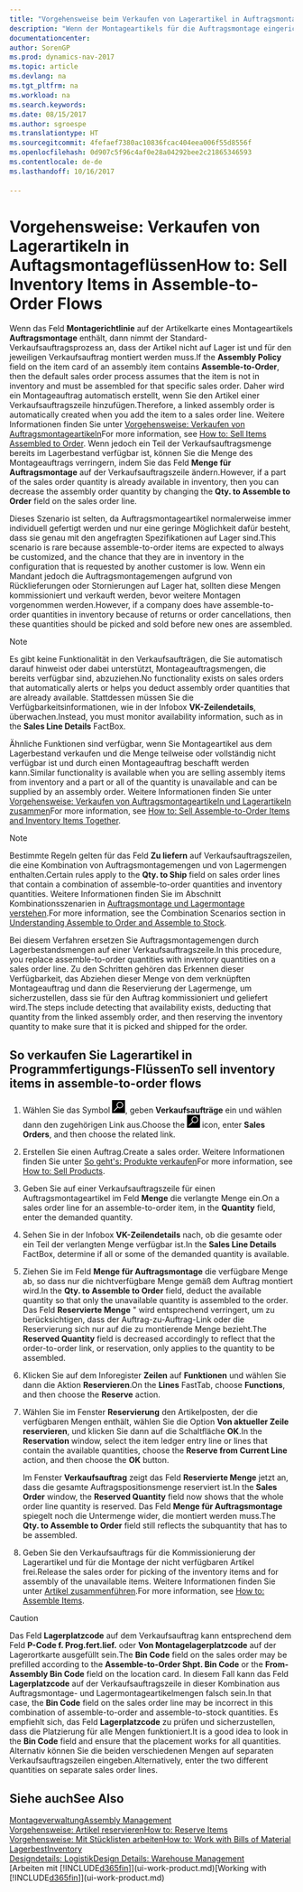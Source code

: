 ```yaml
---
title: "Vorgehensweise beim Verkaufen von Lagerartikel in Auftragsmontageflüssen"
description: "Wenn der Montageartikels für die Auftragsmontage eingerichtet ist, dann nimmt der Standard-Verkaufsauftragsprozess an, dass der Artikel nicht auf Lager ist und für den jeweiligen Verkaufsauftrag montiert werden muss. Daher wird ein Montageauftrag automatisch erstellt, wenn Sie den Artikel einer Verkaufsauftragszeile hinzufügen."
documentationcenter: 
author: SorenGP
ms.prod: dynamics-nav-2017
ms.topic: article
ms.devlang: na
ms.tgt_pltfrm: na
ms.workload: na
ms.search.keywords: 
ms.date: 08/15/2017
ms.author: sgroespe
ms.translationtype: HT
ms.sourcegitcommit: 4fefaef7380ac10836fcac404eea006f55d8556f
ms.openlocfilehash: 0d907c5f96c4af0e28a04292bee2c21865346593
ms.contentlocale: de-de
ms.lasthandoff: 10/16/2017

---
```

# <a name="how-to-sell-inventory-items-in-assemble-to-order-flows"></a><span data-ttu-id="ebbbf-104">Vorgehensweise: Verkaufen von Lagerartikeln in Auftagsmontageflüssen</span><span class="sxs-lookup"><span data-stu-id="ebbbf-104">How to: Sell Inventory Items in Assemble-to-Order Flows</span></span>
<span data-ttu-id="ebbbf-105">Wenn das Feld **Montagerichtlinie** auf der Artikelkarte eines Montageartikels **Auftragsmontage** enthält, dann nimmt der Standard-Verkaufsauftragsprozess an, dass der Artikel nicht auf Lager ist und für den jeweiligen Verkaufsauftrag montiert werden muss.</span><span class="sxs-lookup"><span data-stu-id="ebbbf-105">If the **Assembly Policy** field on the item card of an assembly item contains **Assemble-to-Order**, then the default sales order process assumes that the item is not in inventory and must be assembled for that specific sales order.</span></span> <span data-ttu-id="ebbbf-106">Daher wird ein Montageauftrag automatisch erstellt, wenn Sie den Artikel einer Verkaufsauftragszeile hinzufügen.</span><span class="sxs-lookup"><span data-stu-id="ebbbf-106">Therefore, a linked assembly order is automatically created when you add the item to a sales order line.</span></span> <span data-ttu-id="ebbbf-107">Weitere Informationen finden Sie unter [Vorgehensweise: Verkaufen von Auftragsmontageartikeln](assembly-how-to-sell-items-assembled-to-order.md)</span><span class="sxs-lookup"><span data-stu-id="ebbbf-107">For more information, see [How to: Sell Items Assembled to Order](assembly-how-to-sell-items-assembled-to-order.md).</span></span> <span data-ttu-id="ebbbf-108">Wenn jedoch ein Teil der Verkaufsauftragsmenge bereits im Lagerbestand verfügbar ist, können Sie die Menge des Montageauftrags verringern, indem Sie das Feld **Menge für Auftragsmontage** auf der Verkaufsauftragszeile ändern.</span><span class="sxs-lookup"><span data-stu-id="ebbbf-108">However, if a part of the sales order quantity is already available in inventory, then you can decrease the assembly order quantity by changing the **Qty. to Assemble to Order** field on the sales order line.</span></span>  

<span data-ttu-id="ebbbf-109">Dieses Szenario ist selten, da Auftragsmontageartikel normalerweise immer individuell gefertigt werden und nur eine geringe Möglichkeit dafür besteht, dass sie genau mit den angefragten Spezifikationen auf Lager sind.</span><span class="sxs-lookup"><span data-stu-id="ebbbf-109">This scenario is rare because assemble-to-order items are expected to always be customized, and the chance that they are in inventory in the configuration that is requested by another customer is low.</span></span> <span data-ttu-id="ebbbf-110">Wenn ein Mandant jedoch die Auftragsmontagemengen aufgrund von Rücklieferungen oder Stornierungen auf Lager hat, sollten diese Mengen kommissioniert und verkauft werden, bevor weitere Montagen vorgenommen werden.</span><span class="sxs-lookup"><span data-stu-id="ebbbf-110">However, if a company does have assemble-to-order quantities in inventory because of returns or order cancellations, then these quantities should be picked and sold before new ones are assembled.</span></span>  

> [!NOTE]  
>  <span data-ttu-id="ebbbf-111">Es gibt keine Funktionalität in den Verkaufsaufträgen, die Sie automatisch darauf hinweist oder dabei unterstützt, Montageauftragsmengen, die bereits verfügbar sind, abzuziehen.</span><span class="sxs-lookup"><span data-stu-id="ebbbf-111">No functionality exists on sales orders that automatically alerts or helps you deduct assembly order quantities that are already available.</span></span> <span data-ttu-id="ebbbf-112">Stattdessen müssen Sie die Verfügbarkeitsinformationen, wie in der Infobox **VK-Zeilendetails**,  überwachen.</span><span class="sxs-lookup"><span data-stu-id="ebbbf-112">Instead, you must monitor availability information, such as in the **Sales Line Details** FactBox.</span></span>  

<span data-ttu-id="ebbbf-113">Ähnliche Funktionen sind verfügbar, wenn Sie Montageartikel aus dem Lagerbestand verkaufen und die Menge teilweise oder vollständig nicht verfügbar ist und durch einen Montageauftrag beschafft werden kann.</span><span class="sxs-lookup"><span data-stu-id="ebbbf-113">Similar functionality is available when you are selling assembly items from inventory and a part or all of the quantity is unavailable and can be supplied by an assembly order.</span></span> <span data-ttu-id="ebbbf-114">Weitere Informationen finden Sie unter [Vorgehensweise: Verkaufen von Auftragsmontageartikeln und Lagerartikeln zusammen](assembly-how-to-sell-assemble-to-order-items-and-inventory-items-together.md)</span><span class="sxs-lookup"><span data-stu-id="ebbbf-114">For more information, see [How to: Sell Assemble-to-Order Items and Inventory Items Together](assembly-how-to-sell-assemble-to-order-items-and-inventory-items-together.md).</span></span>  

> [!NOTE]  
>  <span data-ttu-id="ebbbf-115">Bestimmte Regeln gelten für das Feld **Zu liefern** auf Verkaufsauftragszeilen, die eine Kombination von Auftragsmontagemengen und von Lagermengen enthalten.</span><span class="sxs-lookup"><span data-stu-id="ebbbf-115">Certain rules apply to the **Qty. to Ship** field on sales order lines that contain a combination of assemble-to-order quantities and inventory quantities.</span></span> <span data-ttu-id="ebbbf-116">Weitere Informationen finden Sie im Abschnitt Kombinationsszenarien in [Auftragsmontage und Lagermontage verstehen](assembly-assemble-to-order-or-assemble-to-stock.md).</span><span class="sxs-lookup"><span data-stu-id="ebbbf-116">For more information, see the Combination Scenarios section in [Understanding Assemble to Order and Assemble to Stock](assembly-assemble-to-order-or-assemble-to-stock.md).</span></span>  

<span data-ttu-id="ebbbf-117">Bei diesem Verfahren ersetzen Sie Auftragsmontagemengen durch Lagerbestandsmengen auf einer Verkaufsauftragszeile.</span><span class="sxs-lookup"><span data-stu-id="ebbbf-117">In this procedure, you replace assemble-to-order quantities with inventory quantities on a sales order line.</span></span> <span data-ttu-id="ebbbf-118">Zu den Schritten gehören das Erkennen dieser Verfügbarkeit, das Abziehen dieser Menge von dem verknüpften Montageauftrag und dann die Reservierung der Lagermenge, um sicherzustellen, dass sie für den Auftrag kommissioniert und geliefert wird.</span><span class="sxs-lookup"><span data-stu-id="ebbbf-118">The steps include detecting that availability exists, deducting that quantity from the linked assembly order, and then reserving the inventory quantity to make sure that it is picked and shipped for the order.</span></span>  

## <a name="to-sell-inventory-items-in-assemble-to-order-flows"></a><span data-ttu-id="ebbbf-119">So verkaufen Sie Lagerartikel in Programmfertigungs-Flüssen</span><span class="sxs-lookup"><span data-stu-id="ebbbf-119">To sell inventory items in assemble-to-order flows</span></span>  
1.  <span data-ttu-id="ebbbf-120">Wählen Sie das Symbol ![Nach Seite oder Bericht suchen](media/ui-search/search_small.png "Symbol nach Seite oder Bericht suchen"), geben **Verkaufsaufträge** ein und wählen dann den zugehörigen Link aus.</span><span class="sxs-lookup"><span data-stu-id="ebbbf-120">Choose the ![Search for Page or Report](media/ui-search/search_small.png "Search for Page or Report icon") icon, enter **Sales Orders**, and then choose the related link.</span></span>  
2.  <span data-ttu-id="ebbbf-121">Erstellen Sie einen Auftrag.</span><span class="sxs-lookup"><span data-stu-id="ebbbf-121">Create a sales order.</span></span> <span data-ttu-id="ebbbf-122">Weitere Informationen finden Sie unter [So geht's: Produkte verkaufen](sales-how-sell-products.md)</span><span class="sxs-lookup"><span data-stu-id="ebbbf-122">For more information, see [How to: Sell Products](sales-how-sell-products.md).</span></span>  
3.  <span data-ttu-id="ebbbf-123">Geben Sie auf einer Verkaufsauftragszeile für einen Auftragsmontageartikel im Feld **Menge** die verlangte Menge ein.</span><span class="sxs-lookup"><span data-stu-id="ebbbf-123">On a sales order line for an assemble-to-order item, in the **Quantity** field, enter the demanded quantity.</span></span>  
4.  <span data-ttu-id="ebbbf-124">Sehen Sie in der Infobox **VK-Zeilendetails** nach, ob die gesamte oder ein Teil der verlangten Menge verfügbar ist.</span><span class="sxs-lookup"><span data-stu-id="ebbbf-124">In the **Sales Line Details** FactBox, determine if all or some of the demanded quantity is available.</span></span>  
5.  <span data-ttu-id="ebbbf-125">Ziehen Sie im Feld **Menge für Auftragsmontage** die verfügbare Menge ab, so dass nur die nichtverfügbare Menge gemäß dem Auftrag montiert wird.</span><span class="sxs-lookup"><span data-stu-id="ebbbf-125">In the **Qty. to Assemble to Order** field, deduct the available quantity so that only the unavailable quantity is assembled to the order.</span></span> <span data-ttu-id="ebbbf-126">Das Feld **Reservierte Menge** " wird entsprechend verringert, um zu berücksichtigen, dass der Auftrag-zu-Auftrag-Link oder die Reservierung sich nur auf die zu montierende Menge bezieht.</span><span class="sxs-lookup"><span data-stu-id="ebbbf-126">The **Reserved Quantity** field is decreased accordingly to reflect that the order-to-order link, or reservation, only applies to the quantity to be assembled.</span></span>  
6.  <span data-ttu-id="ebbbf-127">Klicken Sie auf dem Inforegister **Zeilen** auf **Funktionen** und wählen Sie dann die Aktion **Reservieren**.</span><span class="sxs-lookup"><span data-stu-id="ebbbf-127">On the **Lines** FastTab, choose **Functions**, and then choose the **Reserve** action.</span></span>  
7.  <span data-ttu-id="ebbbf-128">Wählen Sie im Fenster **Reservierung** den Artikelposten, der die verfügbaren Mengen enthält, wählen Sie die Option **Von aktueller Zeile reservieren**, und klicken Sie dann auf die Schaltfläche **OK**.</span><span class="sxs-lookup"><span data-stu-id="ebbbf-128">In the **Reservation** window, select the item ledger entry line or lines that contain the available quantities, choose the **Reserve from Current Line** action, and then choose the **OK** button.</span></span>  

    <span data-ttu-id="ebbbf-129">Im Fenster **Verkaufsauftrag** zeigt das Feld **Reservierte Menge** jetzt an, dass die gesamte Auftragspositionsmenge reserviert ist.</span><span class="sxs-lookup"><span data-stu-id="ebbbf-129">In the **Sales Order** window, the **Reserved Quantity** field now shows that the whole order line quantity is reserved.</span></span> <span data-ttu-id="ebbbf-130">Das Feld **Menge für Auftragsmontage** spiegelt noch die Untermenge wider, die montiert werden muss.</span><span class="sxs-lookup"><span data-stu-id="ebbbf-130">The **Qty. to Assemble to Order** field still reflects the subquantity that has to be assembled.</span></span>  

8.  <span data-ttu-id="ebbbf-131">Geben Sie den Verkaufsauftrags für die Kommissionierung der Lagerartikel und für die Montage der nicht verfügbaren Artikel frei.</span><span class="sxs-lookup"><span data-stu-id="ebbbf-131">Release the sales order for picking of the inventory items and for assembly of the unavailable items.</span></span> <span data-ttu-id="ebbbf-132">Weitere Informationen finden Sie unter [Artikel zusammenführen](assembly-how-to-assemble-items.md).</span><span class="sxs-lookup"><span data-stu-id="ebbbf-132">For more information, see [How to: Assemble Items](assembly-how-to-assemble-items.md).</span></span>  

> [!CAUTION]  
>  <span data-ttu-id="ebbbf-133">Das Feld **Lagerplatzcode** auf dem Verkaufsauftrag kann entsprechend dem Feld **P-Code f. Prog.fert.lief.** oder **Von Montagelagerplatzcode** auf der Lagerortkarte ausgefüllt sein.</span><span class="sxs-lookup"><span data-stu-id="ebbbf-133">The **Bin Code** field on the sales order may be prefilled according to the **Assemble-to-Order Shpt. Bin Code** or the **From-Assembly Bin Code** field on the location card.</span></span> <span data-ttu-id="ebbbf-134">In diesem Fall kann das Feld **Lagerplatzcode** auf der Verkaufsauftragszeile in dieser Kombination aus Auftragsmontage- und Lagermontageartikelmengen falsch sein.</span><span class="sxs-lookup"><span data-stu-id="ebbbf-134">In that case, the **Bin Code** field on the sales order line may be incorrect in this combination of assemble-to-order and assemble-to-stock quantities.</span></span> <span data-ttu-id="ebbbf-135">Es empfiehlt sich, das Feld **Lagerplatzcode** zu prüfen und sicherzustellen, dass die Platzierung für alle Mengen funktioniert.</span><span class="sxs-lookup"><span data-stu-id="ebbbf-135">It is a good idea to look in the **Bin Code** field and ensure that the placement works for all quantities.</span></span> <span data-ttu-id="ebbbf-136">Alternativ können Sie die beiden verschiedenen Mengen auf separaten Verkaufsauftragszeilen eingeben.</span><span class="sxs-lookup"><span data-stu-id="ebbbf-136">Alternatively, enter the two different quantities on separate sales order lines.</span></span>  

## <a name="see-also"></a><span data-ttu-id="ebbbf-137">Siehe auch</span><span class="sxs-lookup"><span data-stu-id="ebbbf-137">See Also</span></span>  
[<span data-ttu-id="ebbbf-138">Montageverwaltung</span><span class="sxs-lookup"><span data-stu-id="ebbbf-138">Assembly Management</span></span>](assembly-assemble-items.md)  
[<span data-ttu-id="ebbbf-139">Vorgehensweise: Artikel reservieren</span><span class="sxs-lookup"><span data-stu-id="ebbbf-139">How to: Reserve Items</span></span>](inventory-how-to-reserve-items.md)  
[<span data-ttu-id="ebbbf-140">Vorgehensweise: Mit Stücklisten arbeiten</span><span class="sxs-lookup"><span data-stu-id="ebbbf-140">How to: Work with Bills of Material</span></span>](inventory-how-work-BOMs.md)  
[<span data-ttu-id="ebbbf-141">Lagerbest</span><span class="sxs-lookup"><span data-stu-id="ebbbf-141">Inventory</span></span>](inventory-manage-inventory.md)  
[<span data-ttu-id="ebbbf-142">Designdetails: Logistik</span><span class="sxs-lookup"><span data-stu-id="ebbbf-142">Design Details: Warehouse Management</span></span>](design-details-warehouse-management.md)  
<span data-ttu-id="ebbbf-143">[Arbeiten mit [!INCLUDE[d365fin](includes/d365fin_md.md)]](ui-work-product.md)</span><span class="sxs-lookup"><span data-stu-id="ebbbf-143">[Working with [!INCLUDE[d365fin](includes/d365fin_md.md)]](ui-work-product.md)</span></span>

